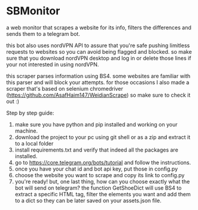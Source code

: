 # SBMonitor
a web monitor that scrapes a website for its info, filters the differences and sends them to a telegram bot.

this bot also uses nordVPN API to assure that you're safe pushing limitless requests
to websites so you can avoid being flagged and blocked. so make sure that you download
nordVPN desktop and log in or delete those lines if your not interested in using nordVPN.

this scraper parses information using BS4. some websites are familiar with this 
parser and will block your attempts. for those occasions I also made a scraper that's 
based on selenium chromedriver (https://github.com/AsafHaim147/WeidianScrape) so make sure to check it out :)

Step by step guide:
1. make sure you have python and pip installed and working on your machine.
2. download the project to your pc using git shell or as a zip and extract it to a local folder
3. install requirements.txt and verify that indeed all the packages are installed. 
4. go to https://core.telegram.org/bots/tutorial and follow the instructions.
5. once you have your chat id and bot api key, put those in config.py
6. choose the website you want to scrape and copy its link to config.py
7. you're ready! but, one last thing, how can you choose exactly what the bot will send on telegram?
   the function GetShoeDict will use BS4 to extract a specific HTML tag, filter the elements you want
   and add them to a dict so they can be later saved on your assets.json file.
   

   
